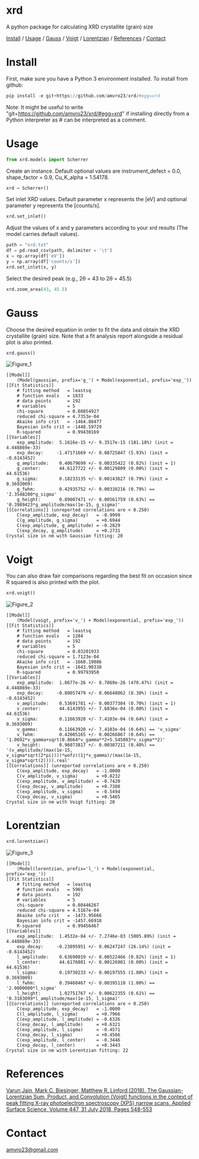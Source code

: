 # xrd
A python package for calculating XRD crystallite (grain) size

[Install](#Install) / [Usage](#Usage) / [Gauss](#Gauss) / [Voigt](#Voigt) / [Lorentzian](#Lorentzian) / [References](#References) / [Contact](#Contact)

# Install
First, make sure you have a Python 3 environment installed.
To install from github:
```Python
pip install -e git+https://github.com/amvro23/xrd/#egg=xrd
```
Note: It might be useful to write "git+https://github.com/amvro23/xrd/#egg=xrd" if installing directly from a Python interpreter as # can be interpreted as a comment.

# Usage
```Python
from xrd.models import Scherrer
```

Create an instance. Default optional values are instrument_defect = 0.0, shape_factor = 0.9, Cu_K_alpha = 1.54178.
```Python
xrd = Scherrer()
```

Set inlet XRD values. Default parameter x represents the [eV] and optional parameter y represents the [counts/s].
```Python
xrd.set_inlet()
```

Adjust the values of x and y parameters according to your xrd results (The model carries default values).
```Python
path = "xrd.txt"
df = pd.read_csv(path, delimiter = '\t')
x = np.array(df['eV'])
y = np.array(df['counts/s'])
xrd.set_inlet(x, y)
```

Select the desired peak (e.g., 2θ = 43 to 2θ = 45.5)
```Python
xrd.zoom_area(43, 45.5)
```
# Gauss
Choose the desired equation in order to fit the data and obtain the XRD crystallite (grain) size. Note that a fit analysis report alongside a residual plot is also printed.
```Python
xrd.gauss()
```
![Figure_1](https://github.com/amvro23/xrd/assets/91277572/e763eec4-a01d-4ec0-89d2-10051e3714f8)

```
[[Model]]
    (Model(gaussian, prefix='g_') + Model(exponential, prefix='exp_'))
[[Fit Statistics]]
    # fitting method   = leastsq
    # function evals   = 1833
    # data points      = 192
    # variables        = 5
    chi-square         = 0.08854927
    reduced chi-square = 4.7353e-04
    Akaike info crit   = -1464.88477
    Bayesian info crit = -1448.59729
    R-squared          = 0.99430169
[[Variables]]
    exp_amplitude:  5.1616e-15 +/- 9.3517e-15 (181.18%) (init = 4.448869e-33)
    exp_decay:     -1.47171669 +/- 0.08725847 (5.93%) (init = -0.6143452)
    g_amplitude:    0.40679699 +/- 0.00335422 (0.82%) (init = 1)
    g_center:       44.6127722 +/- 0.00129809 (0.00%) (init = 44.61536)
    g_sigma:        0.18233135 +/- 0.00143627 (0.79%) (init = 0.3693009)
    g_fwhm:         0.42935752 +/- 0.00338216 (0.79%) == '2.3548200*g_sigma'
    g_height:       0.89007471 +/- 0.00561759 (0.63%) == '0.3989423*g_amplitude/max(1e-15, g_sigma)'
[[Correlations]] (unreported correlations are < 0.250)
    C(exp_amplitude, exp_decay)   = -0.9999
    C(g_amplitude, g_sigma)       = +0.6944
    C(exp_amplitude, g_amplitude) = -0.2829
    C(exp_decay, g_amplitude)     = +0.2731
Crystal size in nm with Gaussian fitting: 20
```

# Voigt
You can also draw fair comparisons regarding the best fit on occasion since R squared is also printed with the plot.
```Python
xrd.voigt()
```

![Figure_2](https://github.com/amvro23/xrd/assets/91277572/e89f9cd1-8084-4f15-9cee-b6a6ba7468f5)

```
[[Model]]
    (Model(voigt, prefix='v_') + Model(exponential, prefix='exp_'))
[[Fit Statistics]]
    # fitting method   = leastsq
    # function evals   = 1284
    # data points      = 192
    # variables        = 5
    chi-square         = 0.03201933
    reduced chi-square = 1.7123e-04
    Akaike info crit   = -1660.19086
    Bayesian info crit = -1643.90338
    R-squared          = 0.99793950
[[Variables]]
    exp_amplitude:  1.8677e-26 +/- 8.7869e-26 (470.47%) (init = 4.448869e-33)
    exp_decay:     -0.80057479 +/- 0.06648062 (8.30%) (init = -0.6143452)
    v_amplitude:    0.53691781 +/- 0.00377304 (0.70%) (init = 1)
    v_center:       44.6143955 +/- 7.6836e-04 (0.00%) (init = 44.61536)
    v_sigma:        0.11663920 +/- 7.4103e-04 (0.64%) (init = 0.3693009)
    v_gamma:        0.11663920 +/- 7.4103e-04 (0.64%) == 'v_sigma'
    v_fwhm:         0.42005165 +/- 0.00266867 (0.64%) == '1.0692*v_gamma+sqrt(0.8664*v_gamma**2+5.545083*v_sigma**2)'
    v_height:       0.96073817 +/- 0.00387211 (0.40%) == '(v_amplitude/(max(1e-15, v_sigma*sqrt(2*pi))))*wofz((1j*v_gamma)/(max(1e-15, v_sigma*sqrt(2)))).real'
[[Correlations]] (unreported correlations are < 0.250)
    C(exp_amplitude, exp_decay)   = -1.0000
    C(v_amplitude, v_sigma)       = +0.8232
    C(exp_amplitude, v_amplitude) = -0.7420
    C(exp_decay, v_amplitude)     = +0.7388
    C(exp_amplitude, v_sigma)     = -0.5494
    C(exp_decay, v_sigma)         = +0.5465
Crystal size in nm with Voigt fitting: 20
```

# Lorentzian
```Python
xrd.lorentzian()
```
![Figure_3](https://github.com/amvro23/xrd/assets/91277572/7796a6a7-466d-4990-aff9-0a7df84831f8)

```
[[Model]]
    (Model(lorentzian, prefix='l_') + Model(exponential, prefix='exp_'))
[[Fit Statistics]]
    # fitting method   = leastsq
    # function evals   = 5965
    # data points      = 192
    # variables        = 5
    chi-square         = 0.08446267
    reduced chi-square = 4.5167e-04
    Akaike info crit   = -1473.95666
    Bayesian info crit = -1457.66918
    R-squared          = 0.99456467
[[Variables]]
    exp_amplitude:  1.4532e-84 +/- 7.2746e-83 (5005.89%) (init = 4.448869e-33)
    exp_decay:     -0.23895951 +/- 0.06247247 (26.14%) (init = -0.6143452)
    l_amplitude:    0.63690019 +/- 0.00522466 (0.82%) (init = 1)
    l_center:       44.6176801 +/- 0.00126901 (0.00%) (init = 44.61536)
    l_sigma:        0.19730233 +/- 0.00197555 (1.00%) (init = 0.3693009)
    l_fwhm:         0.39460467 +/- 0.00395110 (1.00%) == '2.0000000*l_sigma'
    l_height:       1.02751767 +/- 0.00622355 (0.61%) == '0.3183099*l_amplitude/max(1e-15, l_sigma)'
[[Correlations]] (unreported correlations are < 0.250)
    C(exp_amplitude, exp_decay)   = -1.0000
    C(l_amplitude, l_sigma)       = +0.7966
    C(exp_amplitude, l_amplitude) = -0.6326
    C(exp_decay, l_amplitude)     = +0.6321
    C(exp_amplitude, l_sigma)     = -0.4571
    C(exp_decay, l_sigma)         = +0.4566
    C(exp_amplitude, l_center)    = -0.3446
    C(exp_decay, l_center)        = +0.3443
Crystal size in nm with Lorentzian fitting: 22
```

# References

[Varun Jain, Mark C. Biesinger, Matthew R. Linford (2018). The Gaussian-Lorentzian Sum, Product, and Convolution (Voigt) functions in the context of peak fitting X-ray photoelectron spectroscopy (XPS) narrow scans. Applied Surface Science, Volume 447, 31 July 2018, Pages 548-553](https://doi.org/10.1016/j.apsusc.2018.03.190)

# Contact
amvro23@gmail.com

